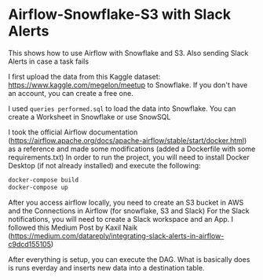 # Airflow-Snowflake-S3 with Slack Alerts
This shows how to use Airflow with Snowflake and S3. Also sending Slack Alerts in case a task fails

I first upload the data from this Kaggle dataset: https://www.kaggle.com/megelon/meetup to Snowflake.
If you don't have an account, you can create a free one.

I used `queries performed.sql` to load the data into Snowflake. You can create a Worksheet in Snowflake or use SnowSQL


I took the official Airflow documentation (https://airflow.apache.org/docs/apache-airflow/stable/start/docker.html) as a reference and made some modifications (added a Dockerfile with some requirements.txt)
In order to run the project, you will need to install Docker Desktop (if not already installed) and execute the following:
```bash
docker-compose build
docker-compose up
```

After you access airflow locally, you need to create an S3 bucket in AWS and the Connections in Airflow (for snowflake, S3 and Slack)
For the Slack notifications, you will need to create a Slack workspace and an App. I followed this Medium Post by Kaxil Naik (https://medium.com/datareply/integrating-slack-alerts-in-airflow-c9dcd155105)

After everything is setup, you can execute the DAG. What is basically does is runs everday and inserts new data into a destination table.
